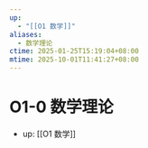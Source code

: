 ```yaml
---
up:
  - "[[O1 数学]]"
aliases:
  - 数学理论
ctime: 2025-01-25T15:19:04+08:00
mtime: 2025-10-01T11:41:27+08:00
---
```


# O1-0 数学理论

- up: [[O1 数学]]

